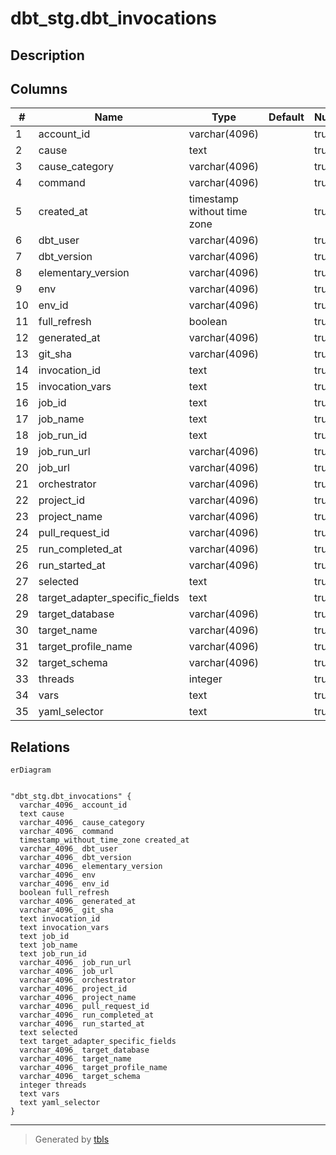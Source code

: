 # dbt_stg.dbt_invocations

## Description

## Columns

| #  | Name                           | Type                        | Default | Nullable | Children | Parents | Comment |
| -- | ------------------------------ | --------------------------- | ------- | -------- | -------- | ------- | ------- |
| 1  | account_id                     | varchar(4096)               |         | true     |          |         |         |
| 2  | cause                          | text                        |         | true     |          |         |         |
| 3  | cause_category                 | varchar(4096)               |         | true     |          |         |         |
| 4  | command                        | varchar(4096)               |         | true     |          |         |         |
| 5  | created_at                     | timestamp without time zone |         | true     |          |         |         |
| 6  | dbt_user                       | varchar(4096)               |         | true     |          |         |         |
| 7  | dbt_version                    | varchar(4096)               |         | true     |          |         |         |
| 8  | elementary_version             | varchar(4096)               |         | true     |          |         |         |
| 9  | env                            | varchar(4096)               |         | true     |          |         |         |
| 10 | env_id                         | varchar(4096)               |         | true     |          |         |         |
| 11 | full_refresh                   | boolean                     |         | true     |          |         |         |
| 12 | generated_at                   | varchar(4096)               |         | true     |          |         |         |
| 13 | git_sha                        | varchar(4096)               |         | true     |          |         |         |
| 14 | invocation_id                  | text                        |         | true     |          |         |         |
| 15 | invocation_vars                | text                        |         | true     |          |         |         |
| 16 | job_id                         | text                        |         | true     |          |         |         |
| 17 | job_name                       | text                        |         | true     |          |         |         |
| 18 | job_run_id                     | text                        |         | true     |          |         |         |
| 19 | job_run_url                    | varchar(4096)               |         | true     |          |         |         |
| 20 | job_url                        | varchar(4096)               |         | true     |          |         |         |
| 21 | orchestrator                   | varchar(4096)               |         | true     |          |         |         |
| 22 | project_id                     | varchar(4096)               |         | true     |          |         |         |
| 23 | project_name                   | varchar(4096)               |         | true     |          |         |         |
| 24 | pull_request_id                | varchar(4096)               |         | true     |          |         |         |
| 25 | run_completed_at               | varchar(4096)               |         | true     |          |         |         |
| 26 | run_started_at                 | varchar(4096)               |         | true     |          |         |         |
| 27 | selected                       | text                        |         | true     |          |         |         |
| 28 | target_adapter_specific_fields | text                        |         | true     |          |         |         |
| 29 | target_database                | varchar(4096)               |         | true     |          |         |         |
| 30 | target_name                    | varchar(4096)               |         | true     |          |         |         |
| 31 | target_profile_name            | varchar(4096)               |         | true     |          |         |         |
| 32 | target_schema                  | varchar(4096)               |         | true     |          |         |         |
| 33 | threads                        | integer                     |         | true     |          |         |         |
| 34 | vars                           | text                        |         | true     |          |         |         |
| 35 | yaml_selector                  | text                        |         | true     |          |         |         |

## Relations

```mermaid
erDiagram


"dbt_stg.dbt_invocations" {
  varchar_4096_ account_id
  text cause
  varchar_4096_ cause_category
  varchar_4096_ command
  timestamp_without_time_zone created_at
  varchar_4096_ dbt_user
  varchar_4096_ dbt_version
  varchar_4096_ elementary_version
  varchar_4096_ env
  varchar_4096_ env_id
  boolean full_refresh
  varchar_4096_ generated_at
  varchar_4096_ git_sha
  text invocation_id
  text invocation_vars
  text job_id
  text job_name
  text job_run_id
  varchar_4096_ job_run_url
  varchar_4096_ job_url
  varchar_4096_ orchestrator
  varchar_4096_ project_id
  varchar_4096_ project_name
  varchar_4096_ pull_request_id
  varchar_4096_ run_completed_at
  varchar_4096_ run_started_at
  text selected
  text target_adapter_specific_fields
  varchar_4096_ target_database
  varchar_4096_ target_name
  varchar_4096_ target_profile_name
  varchar_4096_ target_schema
  integer threads
  text vars
  text yaml_selector
}
```

---

> Generated by [tbls](https://github.com/k1LoW/tbls)
